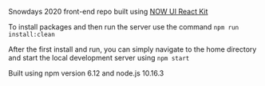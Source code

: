 Snowdays 2020 front-end repo
built using [NOW UI React Kit](https://demos.creative-tim.com/now-ui-kit-react/#/documentation/introduction)

To install packages and then run the server use the command
`npm run install:clean`

After the first install and run, you can simply navigate to the home directory and start the local development server using `npm start`

Built using npm version 6.12 and node.js 10.16.3